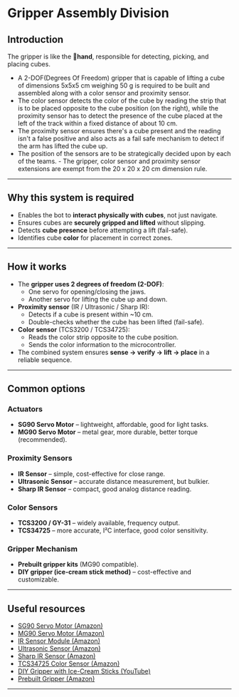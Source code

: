 # Gripper Assembly Division

## Introduction
The gripper is like the 💪**hand**, responsible for detecting, picking, and placing cubes.
- A 2-DOF(Degrees Of Freedom) gripper that is capable of lifting a cube of dimensions 5x5x5 cm weighing 50 g is required to be built and assembled along with a color sensor and proximity sensor. 
- The color sensor detects the color of the cube by reading the strip that is to be placed opposite to the cube position (on the right), while the proximity sensor has to detect the presence of the cube placed at the left of the track within a fixed distance of about 10 cm. 
- The proximity sensor ensures there's a cube present and the reading isn't a false positive and also acts as a fail safe mechanism to detect if the arm has lifted the cube up. 
- The position of the sensors are to be strategically decided upon by each of the teams. - The gripper, color sensor and proximity sensor extensions are exempt from the 20 x 20 x 20 cm dimension rule.


---

## Why this system is required
- Enables the bot to **interact physically with cubes**, not just navigate.  
- Ensures cubes are **securely gripped and lifted** without slipping.  
- Detects **cube presence** before attempting a lift (fail-safe).  
- Identifies cube **color** for placement in correct zones.    

---

## How it works
- The **gripper uses 2 degrees of freedom (2-DOF)**:  
  - One servo for opening/closing the jaws.  
  - Another servo for lifting the cube up and down.  
- **Proximity sensor** (IR / Ultrasonic / Sharp IR):  
  - Detects if a cube is present within ~10 cm.  
  - Double-checks whether the cube has been lifted (fail-safe).  
- **Color sensor** (TCS3200 / TCS34725):  
  - Reads the color strip opposite to the cube position. 
  - Sends the color information to the microcontroller.
- The combined system ensures **sense → verify → lift → place** in a reliable sequence.  

---

## Common options

### Actuators
- **SG90 Servo Motor** – lightweight, affordable, good for light tasks.  
- **MG90 Servo Motor** – metal gear, more durable, better torque (recommended).  

### Proximity Sensors
- **IR Sensor** – simple, cost-effective for close range.  
- **Ultrasonic Sensor** – accurate distance measurement, but bulkier.  
- **Sharp IR Sensor** – compact, good analog distance reading.  

### Color Sensors
- **TCS3200 / GY-31** – widely available, frequency output.  
- **TCS34725** – more accurate, I²C interface, good color sensitivity.  

### Gripper Mechanism
- **Prebuilt gripper kits** (MG90 compatible).  
- **DIY gripper (ice-cream stick method)** – cost-effective and customizable.  

---

## Useful resources
- [SG90 Servo Motor (Amazon)](https://www.amazon.in/Super-Debug-TowerPro-Rotation-Robotics/dp/B0827GB5DT)  
- [MG90 Servo Motor (Amazon)](https://www.amazon.in/Electrobot-MG90S-Vehicle-Helicopter-Models/dp/B08VMNX12X)  
- [IR Sensor Module (Amazon)](https://www.amazon.in/ApTechDeals-Infrared-Reflective-Photoelectric-Intensity/dp/B07Q1BSSFN)  
- [Ultrasonic Sensor (Amazon)](https://www.amazon.in/Banggood-Ultrasonic-Distance-Measuring-Transducer/dp/B01I1ZTPJC)  
- [Sharp IR Sensor (Amazon)](https://www.amazon.in/Robocraze-GP2Y0A21YK0F-Analog-Distance-10CM-80CM/dp/B07F6Y8HC9)  
- [TCS34725 Color Sensor (Amazon)](https://www.amazon.in/Techtonics-CJMCU-34725-TCS34725-Sensor-Development/dp/B0977MZZ8R)  
- [DIY Gripper with Ice-Cream Sticks (YouTube)](https://youtu.be/18I-mJZhTbw?si=eRbNrv_fJ-X6paz9)  
- [Prebuilt Gripper (Amazon)](https://amzn.in/d/5FETK1A)  

---
 
